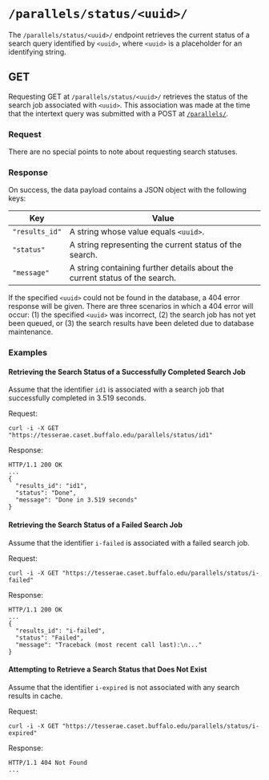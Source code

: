 # `/parallels/status/<uuid>/`

The `/parallels/status/<uuid>/` endpoint retrieves the current status of a search query identified by `<uuid>`, where `<uuid>` is a placeholder for an identifying string.

## GET

Requesting GET at `/parallels/status/<uuid>/` retrieves the status of the search job associated with `<uuid>`.  This association was made at the time that the intertext query was submitted with a POST at [`/parallels/`](parallels.md).

### Request

There are no special points to note about requesting search statuses.

### Response

On success, the data payload contains a JSON object with the following keys:

|Key|Value|
|---|---|
|`"results_id"`|A string whose value equals `<uuid>`.|
|`"status"`|A string representing the current status of the search.|
|`"message"`|A string containing further details about the current status of the search.|

If the specified `<uuid>` could not be found in the database, a 404 error response will be given.  There are three scenarios in which a 404 error will occur:  (1) the specified `<uuid>` was incorrect, (2) the search job has not yet been queued, or (3) the search results have been deleted due to database maintenance.

### Examples

#### Retrieving the Search Status of a Successfully Completed Search Job

Assume that the identifier `id1` is associated with a search job that successfully completed in 3.519 seconds.

Request:

```
curl -i -X GET "https://tesserae.caset.buffalo.edu/parallels/status/id1"
```

Response:

```
HTTP/1.1 200 OK
...
{
  "results_id": "id1",
  "status": "Done",
  "message": "Done in 3.519 seconds"
}
```

#### Retrieving the Search Status of a Failed Search Job

Assume that the identifier `i-failed` is associated with a failed search job.

Request:

```
curl -i -X GET "https://tesserae.caset.buffalo.edu/parallels/status/i-failed"
```

Response:

```
HTTP/1.1 200 OK
...
{
  "results_id": "i-failed",
  "status": "Failed",
  "message": "Traceback (most recent call last):\n..."
}
```

#### Attempting to Retrieve a Search Status that Does Not Exist

Assume that the identifier `i-expired` is not associated with any search results in cache.

Request:

```
curl -i -X GET "https://tesserae.caset.buffalo.edu/parallels/status/i-expired"
```

Response:

```
HTTP/1.1 404 Not Found
...
```
